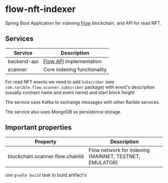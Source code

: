 # flow-nft-indexer

Spring Boot Application for indexing [Flow](https://onflow.org) blockchain, and API for read NFT.

## Services

| Service | Description |
|---|---|
| backend-api  | [Flow API](https://github.com/rarible/flow-protocol-api) implementation |
| scanner | Core indexing functionality |

For read NFT events we need to add `Subscriber` (see `com.rarible.flow.scanner.subscriber` package) with event's description (usually contract name and event name) and start block height

The service uses Kafka to exchange messages with other Rarible services. 

The service also uses MongoDB as persistence storage.

## Important properties

| Property | Description |
|---|---|
| blockchain.scanner.flow.chainId  | Flow network for indexing (MAINNET, TESTNET, EMULATOR) |


use 
`gradle build` task to build artifact's
